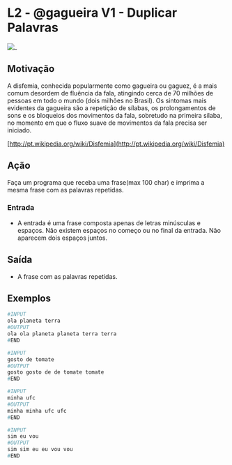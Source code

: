 # L2 - @gagueira V1 - Duplicar Palavras

![_](cover.jpg)

## Motivação

A disfemia, conhecida popularmente como gagueira ou gaguez, é a mais comum desordem de fluência da fala, atingindo cerca de 70 milhões de pessoas em todo o mundo (dois milhões no Brasil). Os sintomas mais evidentes da gagueira são a repetição de sílabas, os prolongamentos de sons e os bloqueios dos movimentos da fala, sobretudo na primeira sílaba, no momento em que o fluxo suave de movimentos da fala precisa ser iniciado.

[http://pt.wikipedia.org/wiki/Disfemia](http://pt.wikipedia.org/wiki/Disfemia)

## Ação

Faça um programa que receba uma frase(max 100 char) e imprima a mesma frase com as palavras repetidas.

### Entrada

* A entrada é uma frase composta apenas de letras minúsculas e espaços. Não existem espaços no começo ou no final da entrada. Não aparecem dois espaços juntos.

## Saída

* A frase com as palavras repetidas.

## Exemplos

``` py
#INPUT
ola planeta terra
#OUTPUT
ola ola planeta planeta terra terra
#END
```

```py
#INPUT
gosto de tomate
#OUTPUT
gosto gosto de de tomate tomate
#END
```

```py
#INPUT
minha ufc
#OUTPUT
minha minha ufc ufc
#END
```

```py
#INPUT
sim eu vou
#OUTPUT
sim sim eu eu vou vou
#END
```
